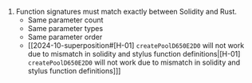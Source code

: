 1. Function signatures must match exactly between Solidity and Rust.
	- Same parameter count
	- Same parameter types
	- Same parameter order
	- [[2024-10-superposition#[H-01] `createPoolD650E2D0` will not work due to mismatch in solidity and stylus function definitions|[H-01] `createPoolD650E2D0` will not work due to mismatch in solidity and stylus function definitions]]]